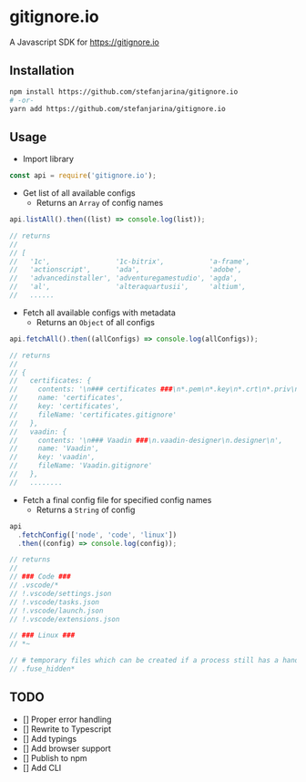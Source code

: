 # gitignore.io

A Javascript SDK for https://gitignore.io

## Installation

```sh
npm install https://github.com/stefanjarina/gitignore.io
# -or-
yarn add https://github.com/stefanjarina/gitignore.io
```

## Usage

- Import library

```js
const api = require('gitignore.io');
```

- Get list of all available configs
  - Returns an `Array` of config names

```js
api.listAll().then((list) => console.log(list));

// returns
//
// [
//   '1c',                '1c-bitrix',           'a-frame',
//   'actionscript',      'ada',                 'adobe',
//   'advancedinstaller', 'adventuregamestudio', 'agda',
//   'al',                'alteraquartusii',     'altium',
//   ......
```

- Fetch all available configs with metadata
  - Returns an `Object` of all configs

```js
api.fetchAll().then((allConfigs) => console.log(allConfigs));

// returns
//
// {
//   certificates: {
//     contents: '\n### certificates ###\n*.pem\n*.key\n*.crt\n*.priv\n',
//     name: 'certificates',
//     key: 'certificates',
//     fileName: 'certificates.gitignore'
//   },
//   vaadin: {
//     contents: '\n### Vaadin ###\n.vaadin-designer\n.designer\n',
//     name: 'Vaadin',
//     key: 'vaadin',
//     fileName: 'Vaadin.gitignore'
//   },
//   ........
```

- Fetch a final config file for specified config names
  - Returns a `String` of config

```js
api
  .fetchConfig(['node', 'code', 'linux'])
  .then((config) => console.log(config));

// returns
//
// ### Code ###
// .vscode/*
// !.vscode/settings.json
// !.vscode/tasks.json
// !.vscode/launch.json
// !.vscode/extensions.json

// ### Linux ###
// *~

// # temporary files which can be created if a process still has a handle open of a deleted file
// .fuse_hidden*
```

## TODO

- [] Proper error handling
- [] Rewrite to Typescript
- [] Add typings
- [] Add browser support
- [] Publish to npm
- [] Add CLI
